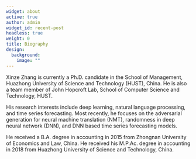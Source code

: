 ```yaml
---
widget: about
active: true
author: admin
widget_id: recent-post
headless: true
weight: 0
title: Biography
design:
  background:
    image: ""
---
```

Xinze Zhang  is currently a Ph.D. candidate in the School of Management, Huazhong University of Science and Technology (HUST), China. He is also a team member of John Hopcroft Lab, School of Computer Science and Technology, HUST. 

His research interests include deep learning, natural language processing, and time series forecasting. Most recently, he focuses on the adversarial generation for neural machine translation (NMT), randomness in deep neural network (DNN), and DNN based time series forecasting models.

He received a B.A. degree in accounting in 2015 from Zhongnan University of Economics and Law, China. He received his M.P.Ac. degree in accounting in 2018 from Huazhong University of Science and Technology, China.